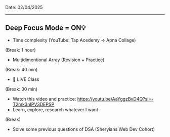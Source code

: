 Date: 02/04/2025

------------------------------------------
Deep Focus Mode = ON💡
------------------------------------------

- Time complexity (YouTube: Tap Acedemy -> Apna Collage)

(Break: 1 hour)

- Multidimentional Array (Revision + Practice)

(Break: 40 min)

- 🔴 LIVE Class

(Break: 30 min)

<!-- Extra (Optional) -->
- Watch this video and practice: https://youtu.be/AaYggzBvD4Q?si=-T2mk3nIPV3DEPSP
- Learn, explore, research whatever I want



<!-- Not for today - Next Day -->
(Break)
- Solve some previous questions of DSA (Sheryians Web Dev Cohort)
